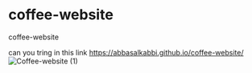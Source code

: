 # coffee-website
coffee-website   
  
  
  
can you tring in this link    https://abbasalkabbi.github.io/coffee-website/
![Coffee-website (1)](https://user-images.githubusercontent.com/75854041/117075745-00ec5d00-ad3e-11eb-87df-12310be2ee46.png)


